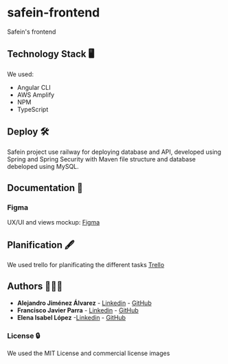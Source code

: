 # safein-frontend
Safein's frontend
## Technology Stack 🖥
We used: 
- Angular CLI
- AWS Amplify
- NPM
- TypeScript

## Deploy 🛠
Safein project use railway for deploying database and API, developed using Spring and Spring Security with Maven file structure and database debeloped using MySQL. 

## Documentation 📖

### Figma
UX/UI and views mockup: [Figma](https://www.figma.com/file/7hQLK9soa9jZBz9wp0Vthf/Safein_general?type=design&node-id=0-1)

## Planification 🖋
We used trello for planificating the different tasks [Trello](https://trello.com/b/hRmVX3Ep/safein-scrum)

## Authors 👨‍👨‍👧
* **Alejandro Jiménez Álvarez** - [Linkedin](https://www.linkedin.com/in/alejandro-jimenez-alvarez/) - [GitHub](https://github.com/aljimez)
* **Francisco Javier Parra** - [Linkedin](https://www.linkedin.com/in/francisco-javier-parra/) - [GitHub](https://github.com/anengineer1)
* **Elena Isabel López** -[Linkedin](https://www.linkedin.com/in/elenailopez/) - [GitHub](https://github.com/eilmadc)

### License 🔒
We used the MIT License and commercial license images
